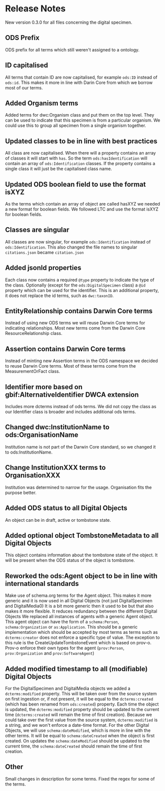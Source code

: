 # Release Notes

New version 0.3.0 for all files concerning the digital specimen.

## ODS Prefix
ODS prefix for all terms which still weren't assigned to a ontology.

## ID capitalised
All terms that contain ID are now capitalised, for example `ods:ID` instead of `ods:id`.
This makes it more in line with Darin Core from which we borrow most of our terms.

## Added Organism terms
Added terms for dwc:Organism class and put them on the top level.
They can be used to indicate that this specimen is from a particular organism.
We could use this to group all specimen from a single organism together.

## Updated classes to be in line with best practices
All class are now capitalised.
When there will a property contains an array of classes it will start with `has`.
So the term `ods:hasIdentification` will contain an array of `ods:Identification` classes.
If the property contains a single class it will just be the capitalised class name.

## Updated ODS boolean field to use the format isXYZ
As the terms which contain an array of object are called hasXYZ we needed a new format for boolean fields.
We followed LTC and use the format isXYZ for boolean fields.

## Classes are singular
All classes are now singular, for example `ods:Identification` instead of `ods:Identification`.
This also changed the file names to singular `citations.json` became `citation.json`

## Added jsonld properties
Each class now contains a required `@type` property to indicate the type of the class.
Optionally (except for the `ods:DigitalSpecimen` class) a `@id` property which can be used for the identifier.
This is an additional property, it does not replace the id terms, such as `dwc:taxonID`.

## EntityRelationship contains Darwin Core terms
Instead of using new ODS terms we will reuse Darwin Core terms for indicating relationships.
Most new terms come from the Darwin Core ResourceRelationship class.    

## Assertion contains Darwin Core terms
Instead of minting new Assertion terms in the ODS namespace we decided to reuse Darwin Core terms.
Most of these terms come from the MeasurementOrFact class.

## Identifier more based on gbif:AlternativeIdentifier DWCA extension
Includes more dcterms instead of ods terms.
We did not copy the class as our Identifier class is broader and includes additional ods terms.

## Changed dwc:InstitutionName to ods:OrganisationName
Institution name is not part of the Darwin Core standard, so we changed it to ods:InstitutionName.

## Change InstitutionXXX terms to OrganisationXXX
Institution was determined to narrow for the usage. 
Organisation fits the purpose better. 

## Added ODS status to all Digital Objects
An object can be in draft, active or tombstone state.

## Added optional object TombstoneMetadata to all Digital Objects
This object contains information about the tombstone state of the object.
It will be present when the ODS status of the object is tombstone.

## Reworked the ods:Agent object to be in line with international standards
Make use of schema.org terms for the Agent object.
This makes it more generic and it is now used in all Digital Objects (not just DigitalSpecimen and DigitalMedia0)
It is a bit more generic then it used to be but that also makes it more flexible.
It reduces redundancy between the different Digital Objects
We replaced all instances of agents with a generic Agent object.
This agent object can have the form of a `schema:Person`, `schema:Organization` or `as:Application`.
This should be a generic implementation which should be accepted by most terms as terms such as `dcterms:creator` does not enforce a specific type of value.
The exception to this rule is the CreateUpdateTombstoneEvent which is based on prov-o.
Prov-o enforce their own types for the agent (`prov:Person`, `prov:Organization` and `prov:SoftwareAgent`)

## Added modified timestamp to all (modifiable) Digital Objects
For the DigitalSpecimen and DigitalMedia objects we added a `dcterms:modified` property.
This will be taken over from the source system on first ingestion or, if not present, it will be equal to the `dcterms:created` (which has been renamed from `ods:created`) property.
Each time the object is updated, the `dcterms:modified` property should be updated to the current time (`dcterms:created` will remain the time of first creation).
Because we could take over the first value from the source system, `dcterms:modified` is a string, and we won't enforce a date-time format.
For the other Digital Objects, we will use `schema:dateModified`, which is more in line with the other terms.
It will be equal to `schema:dateCreated` when the object is first created.
On updates the `schema:dateModified` should be updated to the current time, the `schema:dateCreated` should remain the time of first creation.

## Other
Small changes in description for some terms.
Fixed the regex for some of the terms.